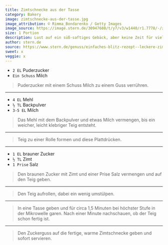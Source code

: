 ```yaml
---
title: Zimtschnecke aus der Tasse
category: Bakery
image: zimtschnecke-aus-der-tasse.jpg
image_attribution: © Rimma_Bondarenko / Getty Images
image_source: https://image.stern.de/30947680/t/y7/v3/w1440/r1.7778/-/zimtschnecke.jpg
size: 1 Portion
description: Lust auf ein süß-saftiges Gebäck, aber keine Zeit für viel Aufwand? Eine Zimtschnecke aus der Tasse benötigt nur wenige Zutaten, ist in Windeseile zubereitet und schmeckt absolut fantastisch.
author: stern.de
source: https://www.stern.de/genuss/einfaches-blitz-rezept--leckere-zimtschnecke-aus-der-tasse-30947678.html
sweet: x
veggie: x
---
```


* `2 EL` Puderzucker
* `Ein Schuss` Milch

> Puderzucker mit einem Schuss Milch zu einem Guss verrühren.

---

* `4 EL` Mehl
* `½ TL` Backpulver
* `3-5 EL` Milch

> Das Mehl mit dem Backpulver und etwas Milch vermengen, bis ein weicher, leicht klebriger Teig entsteht.

---

> Teig zu einer Rolle formen und diese Plattdrücken.

---

* `1 EL` brauner Zucker
* `½ TL` Zimt
* `1 Prise` Salz

> Den braunen Zucker mit Zimt und einer Prise Salz vermengen und auf den Teig geben.

---

> Den Teig aufrollen, dabei ein wenig umstülpen.

---

> In eine Tasse geben und für circa 1,5 Minuten bei höchster Stufe in der Mikrowelle garen. Nach einer Minute nachschauen, ob der Teig schon fertig ist.

---

> Den Zuckerguss auf die fertige, warme Zimtschnecke geben und sofort servieren.
